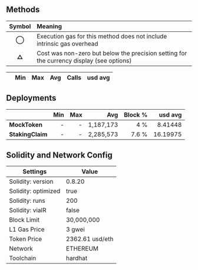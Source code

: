 ## Methods
| **Symbol** | **Meaning**                                                                              |
| :--------: | :--------------------------------------------------------------------------------------- |
|    **◯**   | Execution gas for this method does not include intrinsic gas overhead                    |
|    **△**   | Cost was non-zero but below the precision setting for the currency display (see options) |

|    | Min | Max | Avg | Calls | usd avg |
| :- | --: | --: | --: | ----: | ------: |

## Deployments
|                  | Min | Max  |       Avg | Block % |  usd avg |
| :--------------- | --: | ---: | --------: | ------: | -------: |
| **MockToken**    |   - |    - | 1,187,173 |     4 % |  8.41448 |
| **StakingClaim** |   - |    - | 2,285,573 |   7.6 % | 16.19975 |

## Solidity and Network Config
| **Settings**        | **Value**       |
| ------------------- | --------------- |
| Solidity: version   | 0.8.20          |
| Solidity: optimized | true            |
| Solidity: runs      | 200             |
| Solidity: viaIR     | false           |
| Block Limit         | 30,000,000      |
| L1 Gas Price        | 3 gwei          |
| Token Price         | 2362.61 usd/eth |
| Network             | ETHEREUM        |
| Toolchain           | hardhat         |

